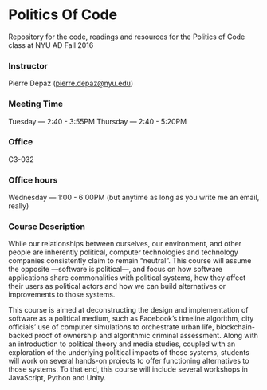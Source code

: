 # Politics Of Code
Repository for the code, readings and resources for the Politics of Code class at NYU AD Fall 2016

### Instructor
Pierre Depaz (pierre.depaz@nyu.edu)


### Meeting Time
Tuesday — 2:40 - 3:55PM
Thursday — 2:40 - 5:20PM


### Office
C3-032
	
	
### Office hours
Wednesday — 1:00 - 6:00PM (but anytime as long as you write me an email, really)


### Course Description

While our relationships between ourselves, our environment, and other people are inherently political, computer technologies and technology companies consistently claim to remain “neutral”. This course will assume the opposite —software is political—, and focus on how software applications share commonalities with political systems, how they affect their users as political actors and how we can build alternatives or improvements to those systems. 

This course is aimed at deconstructing the design and implementation of software as a political medium, such as Facebook’s timeline algorithm, city officials’ use of computer simulations to orchestrate urban life, blockchain-backed proof of ownership and algorithmic criminal assessment. Along with an introduction to political theory and media studies, coupled with an exploration of the underlying political impacts of those systems, students will work on several hands-on projects to offer functioning alternatives to those systems. To that end, this course will include several workshops in JavaScript, Python and Unity.
